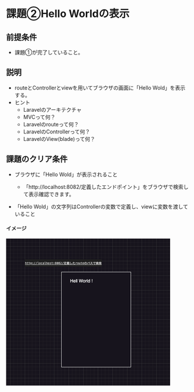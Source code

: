 # 課題②Hello Worldの表示

## 前提条件

- 課題①が完了していること。

## 説明

- routeとControllerとviewを用いてブラウザの画面に「Hello Wold」を表示する。
- ヒント
  - Laravelのアーキテクチャ
  - MVCって何？
  - Laravelのrouteって何？
  - LaravelのControllerって何？
  - LaravelのView(blade)って何？

## 課題のクリア条件

- ブラウザに「Hello Wold」が表示されること
  - 「http://localhost:8082/定義したエンドポイント」をブラウザで検索して表示確認できます。
  
- 「Hello Wold」の文字列はControllerの変数で定義し、viewに変数を渡していること

#### イメージ

![](./images/2_hello_world.png)
